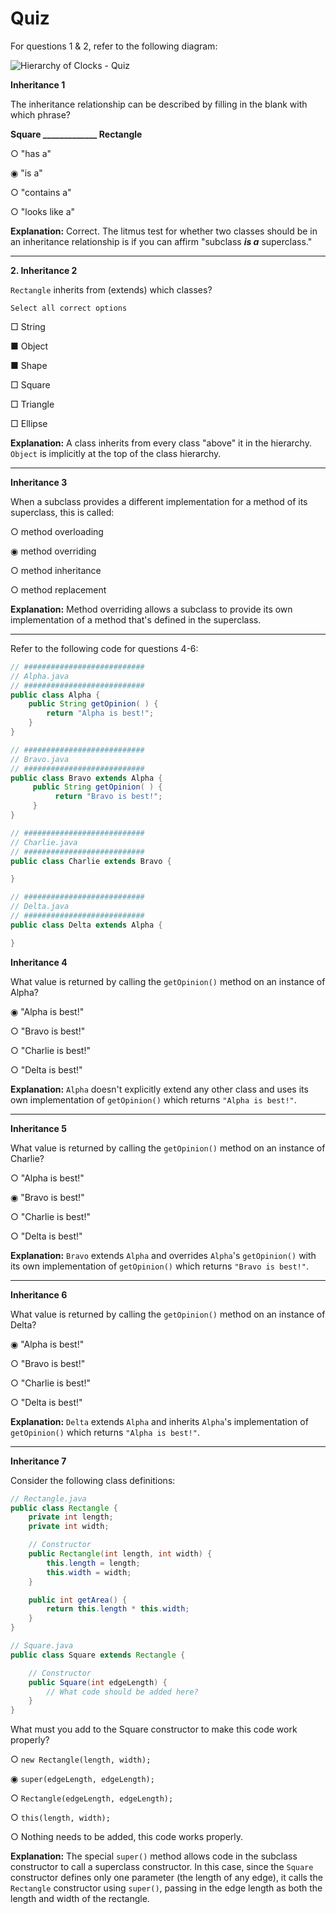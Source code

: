# Quiz

For questions 1 & 2, refer to the following diagram:

![Hierarchy of Clocks - Quiz](https://user-images.githubusercontent.com/94882786/164745681-ef855b7d-f012-41e4-a554-f7185d954757.png)

**Inheritance 1**

The inheritance relationship can be described by filling in the blank with which phrase?

**Square _____________ Rectangle**

○ "has a"

◉ "is a"

○ "contains a"

○ "looks like a"

**Explanation:** Correct. The litmus test for whether two classes should be in an inheritance relationship is if you can affirm "subclass **_is a_** superclass."

---

**2. Inheritance 2**

`Rectangle` inherits from (extends) which classes?

	Select all correct options

□ String

■ Object

■ Shape

□ Square

□ Triangle

□ Ellipse

**Explanation:** A class inherits from every class "above" it in the hierarchy. `Object` is implicitly at the top of the class hierarchy.

---

**Inheritance 3**

When a subclass provides a different implementation for a method of its superclass, this is called:

○ method overloading

◉ method overriding

○ method inheritance

○ method replacement

**Explanation:** Method overriding allows a subclass to provide its own implementation of a method that's defined in the superclass.

---

Refer to the following code for questions 4-6:

```java
// ###########################
// Alpha.java
// ###########################
public class Alpha {
    public String getOpinion( ) {
        return "Alpha is best!";
    }
}

// ###########################
// Bravo.java
// ###########################
public class Bravo extends Alpha {
     public String getOpinion( ) {
          return "Bravo is best!";
     }
}

// ###########################
// Charlie.java
// ###########################
public class Charlie extends Bravo {

}

// ###########################
// Delta.java
// ###########################
public class Delta extends Alpha {

}
```

**Inheritance 4**

What value is returned by calling the `getOpinion()` method on an instance of Alpha?

◉ "Alpha is best!"

○ "Bravo is best!"

○ "Charlie is best!"

○ "Delta is best!"

**Explanation:** `Alpha` doesn't explicitly extend any other class and uses its own implementation of `getOpinion()` which returns `"Alpha is best!"`.

---

**Inheritance 5**

What value is returned by calling the `getOpinion()` method on an instance of Charlie?

○ "Alpha is best!"

◉ "Bravo is best!"

○ "Charlie is best!"

○ "Delta is best!"

**Explanation:** `Bravo` extends `Alpha` and overrides `Alpha`'s `getOpinion()` with its own implementation of `getOpinion()` which returns `"Bravo is best!"`.

---

**Inheritance 6**

What value is returned by calling the `getOpinion()` method on an instance of Delta?

◉ "Alpha is best!"

○ "Bravo is best!"

○ "Charlie is best!"

○ "Delta is best!"

**Explanation:** `Delta` extends `Alpha` and inherits `Alpha`'s implementation of `getOpinion()` which returns `"Alpha is best!"`.

---

**Inheritance 7**

Consider the following class definitions:

```java
// Rectangle.java
public class Rectangle {
    private int length;
    private int width;

    // Constructor
    public Rectangle(int length, int width) {
        this.length = length;
        this.width = width;
    }

    public int getArea() {
        return this.length * this.width;
    }
}

// Square.java
public class Square extends Rectangle {

    // Constructor
    public Square(int edgeLength) {
        // What code should be added here?
    }
}
```

What must you add to the Square constructor to make this code work properly?

○ `new Rectangle(length, width);`

◉ `super(edgeLength, edgeLength);`

○ `Rectangle(edgeLength, edgeLength);`

○ `this(length, width);`

○ Nothing needs to be added, this code works properly.

**Explanation:** The special `super()` method allows code in the subclass constructor to call a superclass constructor. In this case, since the `Square` constructor defines only one parameter (the length of any edge), it calls the `Rectangle` constructor using `super()`, passing in the edge length as both the length and width of the rectangle.
